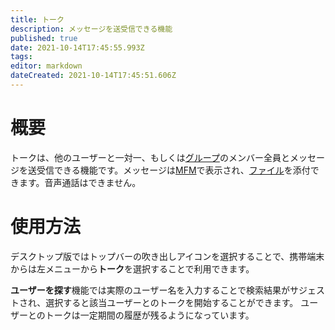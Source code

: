 ```yaml
---
title: トーク
description: メッセージを送受信できる機能
published: true
date: 2021-10-14T17:45:55.993Z
tags: 
editor: markdown
dateCreated: 2021-10-14T17:45:51.606Z
---
```


# 概要
トークは、他のユーザーと一対一、もしくは[グループ](/function/group)のメンバー全員とメッセージを送受信できる機能です。メッセージは[MFM](/function/mfm)で表示され、[ファイル](/function/drive)を添付できます。音声通話はできません。

# 使用方法
デスクトップ版ではトップバーの吹き出しアイコンを選択することで、携帯端末からは左メニューから**トーク**を選択することで利用できます。

**ユーザーを探す**機能では実際のユーザー名を入力することで検索結果がサジェストされ、選択すると該当ユーザーとのトークを開始することができます。
ユーザーとのトークは一定期間の履歴が残るようになっています。
